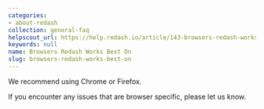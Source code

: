 ```yaml
---
categories:
- about-redash
collection: general-faq
helpscout_url: https://help.redash.io/article/143-browsers-redash-works-best-on
keywords: null
name: Browsers Redash Works Best On
slug: browsers-redash-works-best-on
---
```

We recommend using Chrome or Firefox.

If you encounter any issues that are browser specific, please let us know.

